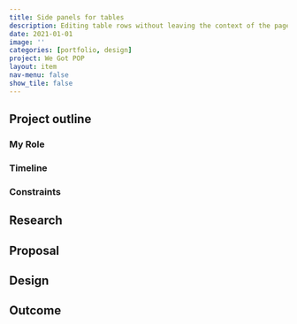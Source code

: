 ```yaml
---
title: Side panels for tables
description: Editing table rows without leaving the context of the page
date: 2021-01-01
image: ''
categories: [portfolio, design]
project: We Got POP
layout: item
nav-menu: false
show_tile: false
---
```


## Project outline

### My Role

### Timeline

### Constraints


## Research

## Proposal

## Design

## Outcome